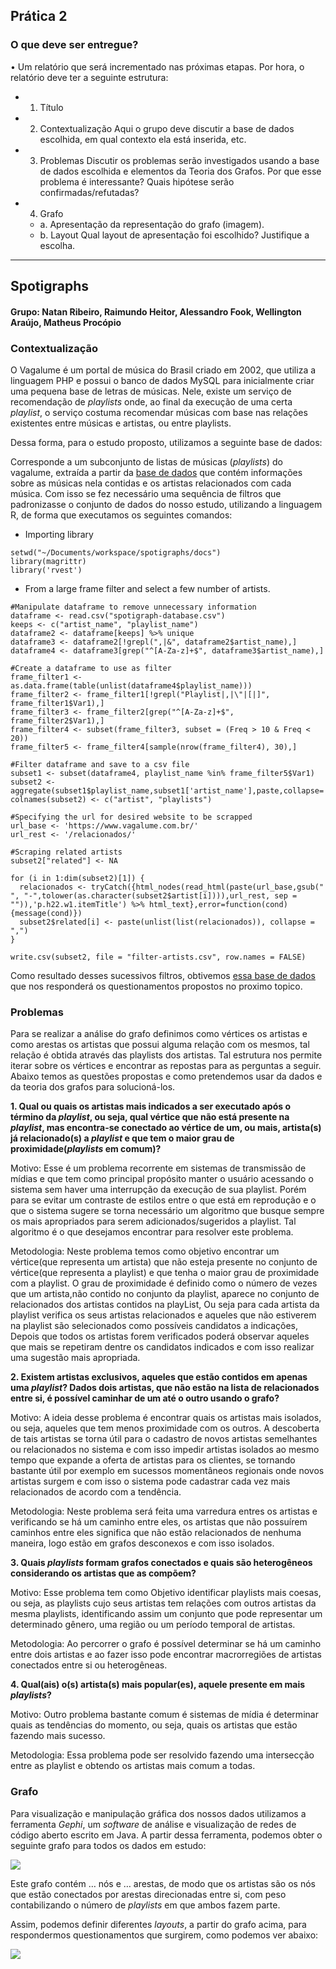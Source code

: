 ## Prática 2

### O que deve ser entregue?
• Um relatório que será incrementado nas próximas etapas. Por hora, o relatório deve ter
a seguinte estrutura:
* 1. Título
* 2. Contextualização
Aqui o grupo deve discutir a base de dados escolhida, em qual contexto ela está
inserida, etc.
* 3. Problemas
Discutir os problemas serão investigados usando a base de dados escolhida e
elementos da Teoria dos Grafos. Por que esse problema é interessante? Quais
hipótese serão confirmadas/refutadas?
* 4. Grafo
    * a. Apresentação da representação do grafo (imagem).
    * b. Layout
      Qual layout de apresentação foi escolhido? Justifique a escolha.
---------------------------------------------------------------------------------------------------

## Spotigraphs


#### Grupo: Natan Ribeiro, Raimundo Heitor, Alessandro Fook, Wellington Araújo, Matheus Procópio


### Contextualização

O Vagalume é um portal de música do Brasil criado em 2002, que utiliza a linguagem PHP e possui o banco de dados MySQL para inicialmente criar uma pequena base de letras de músicas. Nele, existe um serviço de recomendação de *playlists* onde, ao final da execução de uma certa *playlist*, o serviço costuma recomendar músicas com base nas relações existentes entre músicas e artistas, ou entre playlists.

Dessa forma, para o estudo proposto, utilizamos a seguinte base de dados:

Corresponde a um subconjunto de listas de músicas (*playlists*) do vagalume, extraída a partir da [base de dados](https://media.githubusercontent.com/media/felipevieira/computacao-e-musica-lsd/master/sbcm-2017/Datasets/MPSD%20v1.0.csv)  que contém informações sobre as músicas nela contidas e os artistas relacionados com cada música.
Com isso se fez necessário uma sequência de filtros que padronizasse o conjunto de dados do nosso estudo, utilizando a linguagem R, de forma que executamos os seguintes comandos:

* Importing library
```{r setup, include=FALSE}
setwd("~/Documents/workspace/spotigraphs/docs")
library(magrittr)
library('rvest')
```
* From a large frame filter and select a few number of artists.
```{r}
#Manipulate dataframe to remove unnecessary information
dataframe <- read.csv("spotigraph-database.csv") 
keeps <- c("artist_name", "playlist_name")
dataframe2 <- dataframe[keeps] %>% unique
dataframe3 <- dataframe2[!grepl(",|&", dataframe2$artist_name),]
dataframe4 <- dataframe3[grep("^[A-Za-z]+$", dataframe3$artist_name),]

#Create a dataframe to use as filter
frame_filter1 <- as.data.frame(table(unlist(dataframe4$playlist_name)))
frame_filter2 <- frame_filter1[!grepl("Playlist|,|\"|[|]", frame_filter1$Var1),]
frame_filter3 <- frame_filter2[grep("^[A-Za-z]+$", frame_filter2$Var1),]
frame_filter4 <- subset(frame_filter3, subset = (Freq > 10 & Freq < 20))
frame_filter5 <- frame_filter4[sample(nrow(frame_filter4), 30),]

#Filter dataframe and save to a csv file
subset1 <- subset(dataframe4, playlist_name %in% frame_filter5$Var1)
subset2 <- aggregate(subset1$playlist_name,subset1['artist_name'],paste,collapse=',')
colnames(subset2) <- c("artist", "playlists")

#Specifying the url for desired website to be scrapped
url_base <- 'https://www.vagalume.com.br/'
url_rest <- '/relacionados/'

#Scraping related artists 
subset2["related"] <- NA

for (i in 1:dim(subset2)[1]) {
  relacionados <- tryCatch({html_nodes(read_html(paste(url_base,gsub(" ", "-",tolower(as.character(subset2$artist[i]))),url_rest, sep = "")),'p.h22.w1.itemTitle') %>% html_text},error=function(cond){message(cond)})
  subset2$related[i] <- paste(unlist(list(relacionados)), collapse = ",")
}

write.csv(subset2, file = "filter-artists.csv", row.names = FALSE)
```
Como resultado desses sucessivos filtros, obtivemos [essa base de dados](../docs/filter-artists.csv) que nos responderá os questionamentos propostos no proximo topico.

### Problemas 
Para se realizar a análise do grafo definimos como vértices os artistas e como arestas os artistas que possui alguma relação com os mesmos, tal relação é obtida através das playlists dos artistas. Tal estrutura nos permite iterar sobre os vértices e encontrar as repostas para as perguntas a seguir. Abaixo temos as questões propostas e como pretendemos usar da dados e da teoria dos grafos para solucioná-los.

**1. Qual ou quais os artistas mais indicados a ser executado após o término da *playlist*, ou seja, qual vértice que não está presente na *playlist*, mas encontra-se conectado ao vértice de um, ou mais, artista(s) já relacionado(s) a *playlist* e que tem o maior grau de proximidade(*playlists* em comum)?**

Motivo: Esse é um problema recorrente em sistemas de transmissão de mídias e que tem como principal propósito manter o usuário acessando o sistema sem haver uma interrupção da execução de sua playlist. Porém para se evitar um contraste de estilos entre o que está em reprodução e o que o sistema sugere se torna necessário um algoritmo que busque sempre os mais apropriados para serem adicionados/sugeridos a playlist. Tal algoritmo é o que desejamos encontrar para resolver este problema.

Metodologia: Neste problema temos como objetivo encontrar um vértice(que representa um artista) que não esteja presente no conjunto de vértice(que representa a playlist) e que tenha o maior grau de proximidade com a playlist. O grau de proximidade é definido como o número de vezes que um artista,não contido no conjunto da playlist, aparece no conjunto de relacionados dos artistas contidos na playList, Ou seja para cada artista da playlist verifica os seus artistas relacionados e aqueles que não estiverem na playlist são selecionados como possíveis candidatos a indicações, Depois que todos os artistas forem verificados poderá observar aqueles que mais se repetiram dentre os candidatos indicados e com isso realizar uma sugestão mais apropriada.

 
**2. Existem artistas exclusivos, aqueles que estão contidos em apenas uma *playlist*? Dados dois artistas, que não estão na lista de relacionados entre si, é possível caminhar de um até o outro usando o grafo?**

Motivo: A ideia desse problema é encontrar quais os artistas mais isolados, ou seja, aqueles que tem menos proximidade com os outros. A descoberta de tais artistas se torna útil para o cadastro de novos artistas semelhantes ou relacionados no sistema e com isso impedir artistas isolados ao mesmo tempo que expande a oferta de artistas para os clientes, se tornando bastante útil por exemplo em sucessos momentâneos regionais onde novos artistas surgem e com isso o sistema pode cadastrar cada vez mais relacionados de acordo com a tendência.

Metodologia: Neste problema será feita uma varredura entres os artistas e verificando se há um caminho entre eles, os artistas que não possuírem caminhos entre eles significa que não estão relacionados de nenhuma maneira, logo estão em grafos desconexos e com isso isolados.


**3. Quais *playlists* formam grafos conectados e quais são heterogêneos considerando os artistas que as compõem?**

Motivo: Esse problema tem como Objetivo identificar playlists mais coesas, ou seja, as playlists cujo seus artistas tem relações com outros artistas da mesma playlists, identificando assim um conjunto que pode representar um determinado gênero, uma região ou um período temporal de artistas.

Metodologia: Ao percorrer o grafo é possível determinar se há um caminho entre dois artistas e ao fazer isso pode encontrar macrorregiões de artistas conectados entre si ou heterogêneas. 

**4. Qual(ais) o(s) artista(s) mais popular(es), aquele presente em mais *playlists*?**

Motivo: Outro problema bastante comum é sistemas  de mídia é determinar quais as tendências do momento, ou seja, quais os artistas que estão fazendo mais sucesso.

Metodologia: Essa problema pode ser resolvido fazendo uma intersecção entre as playlist e obtendo os artistas mais comum a todas.




### Grafo

Para visualização e manipulação gráfica dos nossos dados utilizamos a ferramenta *Gephi*, um *software* de análise e visualização de redes de código aberto escrito em Java. A partir dessa ferramenta, podemos obter o seguinte grafo para todos os dados em estudo:

![](../img/……….)

Este grafo contém … nós e … arestas, de modo que os artistas são os nós que estão conectados por arestas direcionadas entre si, com peso contabilizando o número de *playlists* em que ambos fazem parte.

Assim, podemos definir diferentes *layouts*, a partir do grafo acima, para respondermos questionamentos que surgirem, como podemos ver abaixo:

![](../img/……….)
